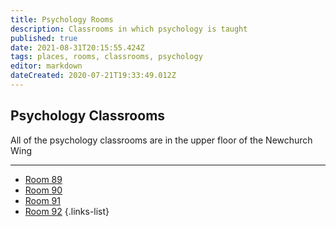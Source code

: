 ```yaml
---
title: Psychology Rooms
description: Classrooms in which psychology is taught
published: true
date: 2021-08-31T20:15:55.424Z
tags: places, rooms, classrooms, psychology
editor: markdown
dateCreated: 2020-07-21T19:33:49.012Z
---
```


## Psychology Classrooms
All of the psychology classrooms are in the upper floor of the Newchurch Wing
___
- [Room 89](/groups/rooms/psychology/n89)
- [Room 90](/groups/rooms/psychology/n90)
- [Room 91](/groups/rooms/psychology/n91)
- [Room 92](/groups/rooms/psychology/n92)
{.links-list}
